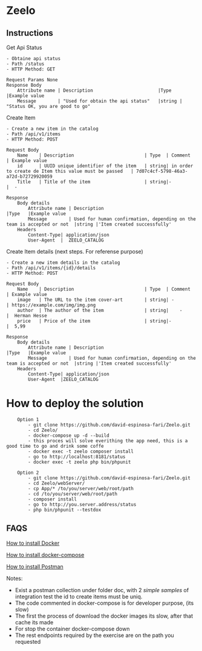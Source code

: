 # Zeelo
## Instructions
Get Api Status

    - Obtaine api status
    - Path /status
    - HTTP Method: GET
    
    Request Params None
    Response Body
        Attribute name | Description                        |Type   |Example value
        Message        | "Used for obtain the api status"   |string | "Status OK, you are good to go"
    
Create Item 

    - Create a new item in the catalog
    - Path /api/v1/items
    - HTTP Method: POST
    
    Request Body
        Name    | Description                          | Type  | Comment                                                | Example value
        id      | UUID unique identifier of the item   | string| in order to create de Item this value must be passed   | 7d07c4cf-5798-46a3-a72d-b72729920059
        Title   | Title of the item                    | string|-                                                       |  -

    Response 
        Body details
            Attribute name | Description                                                            |Type   |Example value
            Message        | Used for human confirmation, depending on the team is accepted or not  |string |'Item created successfully'
        Headers
            Content-Type| application/json
            User-Agent  |  ZEELO_CATALOG
            
Create Item details (next steps. For referense purpose)

    - Create a new item details in the catalog
    - Path /api/v1/items/{id}/details
    - HTTP Method: POST
    
    Request Body
        Name    | Description                          | Type  | Comment    | Example value
        image   | The URL to the item cover-art        | string| -          | https://example.com/img/img.png
        author  | The author of the item               | string|    -       |  Herman Hesse
        price   | Price of the item                    | string|-           |  5,99

    Response 
        Body details
            Attribute name | Description                                                            |Type   |Example value
            Message        | Used for human confirmation, depending on the team is accepted or not  |string |'Item created successfully'
        Headers
            Content-Type| application/json
            User-Agent  |ZEELO_CATALOG
            
               
##
# How to deploy the solution
        Option 1 
            - git clone https://github.com/david-espinosa-fari/Zeelo.git
            - cd Zeelo/
            - docker-compose up -d --build
            - this proces will solve everithing the app need, this is a good time to go and drink some coffe
            - docker exec -t zeelo composer install
            - go to http://localhost:8181/status
            - docker exec -t zeelo php bin/phpunit
    
        Option 2
            - git clone https://github.com/david-espinosa-fari/Zeelo.git
            - cd Zeelo/webServer/
            - cp App/* /to/you/server/web/root/path
            - cd /to/you/server/web/root/path
            - composer install
            - go to http://you.server.address/status
            - php bin/phpunit --testdox
            
## FAQS
  [How to install Docker](https://docs.docker.com/install/)
  
  [How to install docker-compose](https://docs.docker.com/compose/install/) 
  
  [How to install Postman](https://learning.postman.com/docs/getting-started/installation-and-updates/)
 
 Notes:
  - Exist a postman collection under folder doc, with 2 *simple samples* of integration test
    the id to create items must be uniq.
  - The code commented in docker-compose is for developer purpose, (its slow)
  - The first the process of download the docker images its slow, after that cache its made
  - For stop the container docker-compose down
  - The rest endpoints required by the exercise are on the path you requested
    
